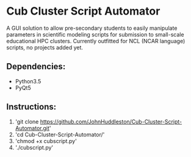 # Cub Cluster Script Automator
A GUI solution to allow pre-secondary students to easily manipulate parameters in scientific modeling scripts for submission to small-scale educational HPC clusters.  Currently outfitted for NCL (NCAR language) scripts, no projects added yet.


## Dependencies:
* Python3.5
* PyQt5

## Instructions:
1) 'git clone https://github.com/JohnHuddleston/Cub-Cluster-Script-Automator.git'
2) 'cd Cub-Cluster-Script-Automator/'
3) 'chmod +x cubscript.py'
4) './cubscript.py'
